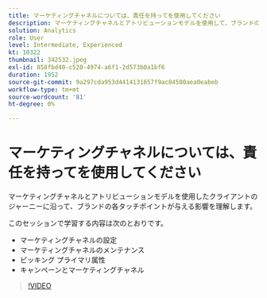 ```yaml
---
title: マーケティングチャネルについては、責任を持ってを使用してください
description: マーケティングチャネルとアトリビューションモデルを使用して、ブランドの各タッチポイントがクライアントのジャーニーに与える影響を理解します。このセッションでは、次のようにします。説明は 60 ～ 160 文字にする必要があります。
solution: Analytics
role: User
level: Intermediate, Experienced
kt: 10322
thumbnail: 342532.jpeg
exl-id: 858fbd40-c520-4974-a6f1-2d573b0a1bf6
duration: 1952
source-git-commit: 9a297cda953d4414131657f9ac84580aea0eabeb
workflow-type: tm+mt
source-wordcount: '81'
ht-degree: 0%

---
```


# マーケティングチャネルについては、責任を持ってを使用してください

マーケティングチャネルとアトリビューションモデルを使用したクライアントのジャーニーに沿って、ブランドの各タッチポイントが与える影響を理解します。

このセッションで学習する内容は次のとおりです。

* マーケティングチャネルの設定
* マーケティングチャネルのメンテナンス
* ピッキング プライマリ属性
* キャンペーンとマーケティングチャネル

>[!VIDEO](https://video.tv.adobe.com/v/342532/?quality=12&learn=on)

